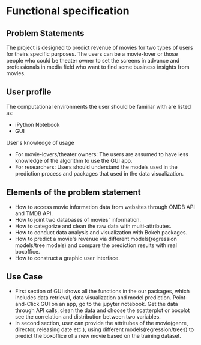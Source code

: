 # Functional specification

## Problem Statements
The project is designed to predict revenue of movies for two types of users for theirs specific purposes. The users can be a movie-lover or those people who could be theater owner to set the screens in advance and professionals in media field who want to find some business insights from movies. 

## User profile
The computational environments the user should be familiar with are listed as:
* iPython Notebook
* GUI

User's knowledge of usage
* For movie-lovers/theater owners: The users are assumed to have less knowledge of the algorithm to use the GUI app.
* For researchers: Users should understand the models used in the prediction process and packages that used in the data visualization. 

## Elements of the problem statement
* How to access movie information data from websites through OMDB API and TMDB API.
* How to joint two databases of movies' information.
* How to categorize and clean the raw data with multi-attributes.
* How to conduct data analysis and visualization with Bokeh packages.
* How to predict a movie's revenue via different models(regression models/tree models) and compare the prediction results with real boxoffice.
* How to construct a graphic user interface.

## Use Case
* First section of GUI shows all the functions in the our packages, which includes data retrieval, data visualization and model prediction. Point-and-Click GUI on an app, go to the jupyter notebook. Get the data through API calls, clean the data and choose the scatterplot or boxplot see the correlation and distribution between two variables.   
* In second section, user can provide the attritubes of the movie(genre, director, releasing date etc.), using different models(regression/trees) to predict the boxoffice of a new movie based on the training dataset.


